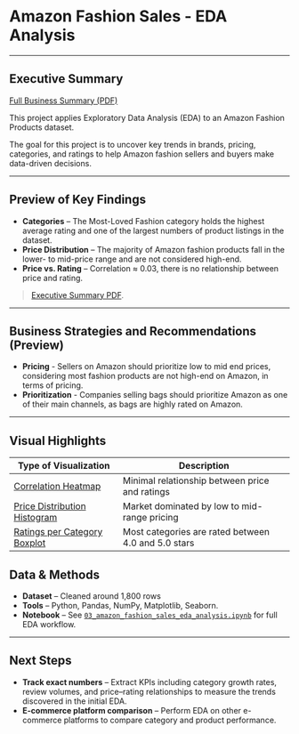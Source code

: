 # Amazon Fashion Sales - EDA Analysis
---

## Executive Summary
[Full Business Summary (PDF)](amazon_product_business_summary.pdf)

This project applies Exploratory Data Analysis (EDA) to an Amazon Fashion Products dataset.

The goal for this project is to uncover key trends in brands, pricing, categories, and ratings to help Amazon fashion sellers and buyers make data-driven decisions.

---

## Preview of Key Findings 
- **Categories** – The Most-Loved Fashion category holds the highest average rating and one of the largest numbers of product listings in the dataset.
- **Price Distribution** – The majority of Amazon fashion products fall in the lower- to mid-price range and are not considered high-end.
- **Price vs. Rating** – Correlation ≈ 0.03, there is no relationship between price and rating.

> 
> [Executive Summary PDF](reports/Amazon_Fashion_Analysis_Summary.pdf).

---
## Business Strategies and Recommendations (Preview)

- **Pricing** - Sellers on Amazon should prioritize low to mid end prices, considering most fashion products are not high-end on Amazon, in terms of pricing.
- **Prioritization** - Companies selling bags should prioritize Amazon as one of their main channels, as bags are highly rated on Amazon.

---

## Visual Highlights

| Type of Visualization | Description |
|-----------------------|-------------|
| [Correlation Heatmap](images/correlation_heatmap_price_rating.png) | Minimal relationship between price and ratings |
| [Price Distribution Histogram](images/price_distribution.png) | Market dominated by low to mid-range pricing |
| [Ratings per Category Boxplot](images/rating_distribution_per_cat.png) | Most categories are rated between 4.0 and 5.0 stars |




## Data & Methods
- **Dataset** – Cleaned around 1,800 rows
- **Tools** – Python, Pandas, NumPy, Matplotlib, Seaborn.  
- **Notebook** – See [`03_amazon_fashion_sales_eda_analysis.ipynb`](03_amazon_fashion_eda.ipynb) for full EDA workflow.

---

## Next Steps
- **Track exact numbers** – Extract KPIs including category growth rates, review volumes, and price–rating relationships to measure the trends discovered in the initial EDA.  
- **E-commerce platform comparison** – Perform EDA on other e-commerce platforms to compare category and product performance.

